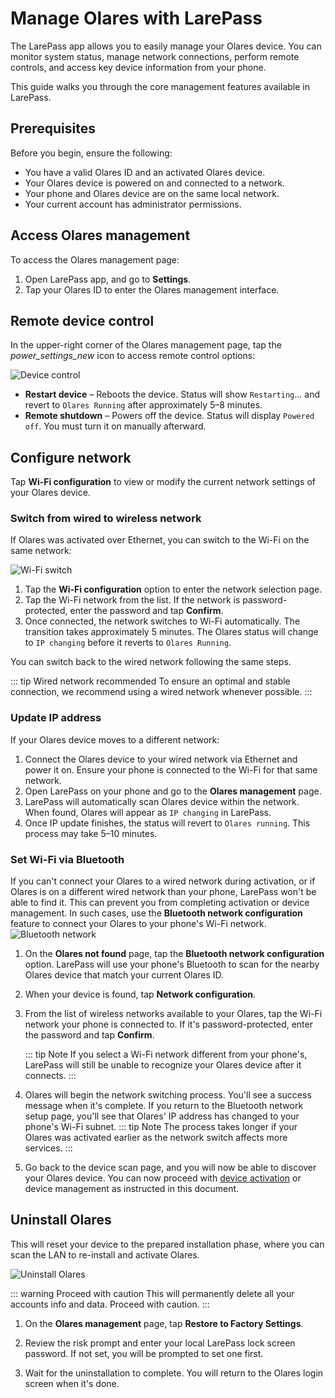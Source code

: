 # Manage Olares with LarePass

The LarePass app allows you to easily manage your Olares device. You can monitor system status, manage network connections, perform remote controls, and access key device information from your phone.

This guide walks you through the core management features available in LarePass.

## Prerequisites

Before you begin, ensure the following:

- You have a valid Olares ID and an activated Olares device.
- Your Olares device is powered on and connected to a network.
- Your phone and Olares device are on the same local network.
- Your current account has administrator permissions.

## Access Olares management

To access the Olares management page:

1. Open LarePass app, and go to **Settings**.
2. Tap your Olares ID to enter the Olares management interface.

## Remote device control

In the upper-right corner of the Olares management page, tap the <i class="material-symbols-outlined">power_settings_new</i> icon to access remote control options:

 ![Device control](/images/manual/larepass/device-control.png)

- **Restart device** – Reboots the device. Status will show `Restarting`... and revert to `Olares Running` after approximately 5–8 minutes.
- **Remote shutdown** – Powers off the device. Status will display `Powered off`. You must turn it on manually afterward.

## Configure network

Tap **Wi-Fi configuration** to view or modify the current network settings of your Olares device.

### Switch from wired to wireless network

If Olares was activated over Ethernet, you can switch to the Wi-Fi on the same network:

![Wi-Fi switch](/images/manual/larepass/switch-wifi.jpg)

1. Tap the **Wi-Fi configuration** option to enter the network selection page.
2. Tap the Wi-Fi network from the list. If the network is password-protected, enter the password and tap **Confirm**.
3. Once connected, the network switches to Wi-Fi automatically. The transition takes approximately 5 minutes. The Olares status will change to `IP changing` before it reverts to `Olares Running`.

You can switch back to the wired network following the same steps.

::: tip Wired network recommended
To ensure an optimal and stable connection, we recommend using a wired network whenever possible.
:::

### Update IP address

If your Olares device moves to a different network:

1. Connect the Olares device to your wired network via Ethernet and power it on. Ensure your phone is connected to the Wi-Fi for that same network.
2. Open LarePass on your phone and go to the **Olares management** page.
3. LarePass will automatically scan Olares device within the network. When found, Olares will appear as `IP changing` in LarePass.
4. Once IP update finishes, the status will revert to `Olares running`. This process may take 5–10 minutes.

### Set Wi-Fi via Bluetooth

If you can't connect your Olares to a wired network during activation, or if Olares is on a different wired network than your phone, LarePass won't be able to find it. This can prevent you from completing activation or device management. In such cases, use the **Bluetooth network configuration** feature to connect your Olares to your phone's Wi-Fi network.
 ![Bluetooth network](/images/manual/larepass/bluetooth-network.png)

1. On the **Olares not found** page, tap the **Bluetooth network configuration** option. LarePass will use your phone's Bluetooth to scan for the nearby Olares device that match your current Olares ID.
2. When your device is found, tap **Network configuration**.
3. From the list of wireless networks available to your Olares, tap the Wi-Fi network your phone is connected to. If it's password-protected, enter the password and tap **Confirm**.

    ::: tip Note
    If you select a Wi-Fi network different from your phone's, LarePass will still be unable to recognize your Olares device after it connects.
    :::

4. Olares will begin the network switching process. You'll see a success message when it's complete. If you return to the Bluetooth network setup page, you'll see that Olares' IP address has changed to your phone's Wi-Fi subnet. 
   ::: tip Note
   The process takes longer if your Olares was activated earlier as the network switch affects more services.
   :::
5. Go back to the device scan page, and you will now be able to discover your Olares device. You can now proceed with [device activation](activate-olares.md) or device management as instructed in this document.

## Uninstall Olares

This will reset your device to the prepared installation phase, where you can scan the LAN to re-install and activate Olares. 

![Uninstall Olares](/images/manual/larepass/restore-to-factory.png)

::: warning Proceed with caution
This will permanently delete all your accounts info and data. Proceed with caution.
:::

1. On the **Olares management** page, tap **Restore to Factory Settings**.

2. Review the risk prompt and enter your local LarePass lock screen password. If not set, you will be prompted to set one first.

3. Wait for the uninstallation to complete. You will return to the Olares login screen when it's done.
